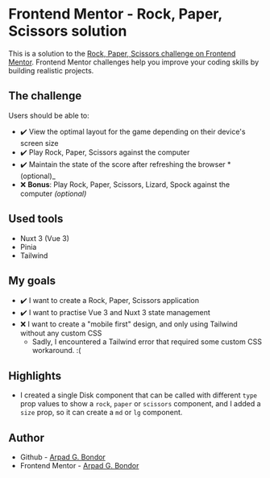 # Frontend Mentor - Rock, Paper, Scissors solution

This is a solution to the [Rock, Paper, Scissors challenge on Frontend Mentor](https://www.frontendmentor.io/challenges/rock-paper-scissors-game-pTgwgvgH). Frontend Mentor challenges help you improve your coding skills by building realistic projects.

## The challenge

Users should be able to:

- :heavy_check_mark: View the optimal layout for the game depending on their device's screen size
- :heavy_check_mark: Play Rock, Paper, Scissors against the computer
- :heavy_check_mark: Maintain the state of the score after refreshing the browser \*(optional)\_
- :x: **Bonus**: Play Rock, Paper, Scissors, Lizard, Spock against the computer _(optional)_

## Used tools

- Nuxt 3 (Vue 3)
- Pinia
- Tailwind

## My goals

- :heavy_check_mark: I want to create a Rock, Paper, Scissors application
- :heavy_check_mark: I want to practise Vue 3 and Nuxt 3 state management
- :x: I want to create a "mobile first" design, and only using Tailwind without any custom CSS
  - Sadly, I encountered a Tailwind error that required some custom CSS workaround. :(

## Highlights

- I created a single Disk component that can be called with different `type` prop values to show a `rock`, `paper` or `scissors` component, and I added a `size` prop, so it can create a `md` or `lg` component.

## Author

- Github - [Arpad G. Bondor](https://github.com/ArpadGBondor)
- Frontend Mentor - [Arpad G. Bondor](https://www.frontendmentor.io/profile/ArpadGBondor)
